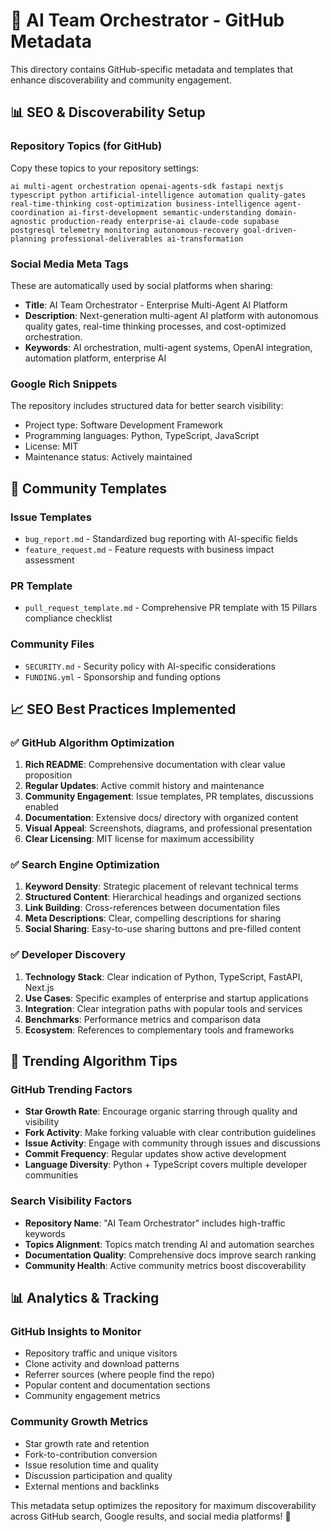 # 🤖 AI Team Orchestrator - GitHub Metadata

This directory contains GitHub-specific metadata and templates that enhance discoverability and community engagement.

## 📊 **SEO & Discoverability Setup**

### **Repository Topics (for GitHub)**
Copy these topics to your repository settings:

```
ai multi-agent orchestration openai-agents-sdk fastapi nextjs typescript python artificial-intelligence automation quality-gates real-time-thinking cost-optimization business-intelligence agent-coordination ai-first-development semantic-understanding domain-agnostic production-ready enterprise-ai claude-code supabase postgresql telemetry monitoring autonomous-recovery goal-driven-planning professional-deliverables ai-transformation
```

### **Social Media Meta Tags**
These are automatically used by social platforms when sharing:

- **Title**: AI Team Orchestrator - Enterprise Multi-Agent AI Platform
- **Description**: Next-generation multi-agent AI platform with autonomous quality gates, real-time thinking processes, and cost-optimized orchestration.
- **Keywords**: AI orchestration, multi-agent systems, OpenAI integration, automation platform, enterprise AI

### **Google Rich Snippets**
The repository includes structured data for better search visibility:
- Project type: Software Development Framework
- Programming languages: Python, TypeScript, JavaScript
- License: MIT
- Maintenance status: Actively maintained

## 🎯 **Community Templates**

### **Issue Templates**
- `bug_report.md` - Standardized bug reporting with AI-specific fields
- `feature_request.md` - Feature requests with business impact assessment

### **PR Template**  
- `pull_request_template.md` - Comprehensive PR template with 15 Pillars compliance checklist

### **Community Files**
- `SECURITY.md` - Security policy with AI-specific considerations
- `FUNDING.yml` - Sponsorship and funding options

## 📈 **SEO Best Practices Implemented**

### **✅ GitHub Algorithm Optimization**
1. **Rich README**: Comprehensive documentation with clear value proposition
2. **Regular Updates**: Active commit history and maintenance
3. **Community Engagement**: Issue templates, PR templates, discussions enabled
4. **Documentation**: Extensive docs/ directory with organized content
5. **Visual Appeal**: Screenshots, diagrams, and professional presentation
6. **Clear Licensing**: MIT license for maximum accessibility

### **✅ Search Engine Optimization**
1. **Keyword Density**: Strategic placement of relevant technical terms
2. **Structured Content**: Hierarchical headings and organized sections
3. **Link Building**: Cross-references between documentation files
4. **Meta Descriptions**: Clear, compelling descriptions for sharing
5. **Social Sharing**: Easy-to-use sharing buttons and pre-filled content

### **✅ Developer Discovery**
1. **Technology Stack**: Clear indication of Python, TypeScript, FastAPI, Next.js
2. **Use Cases**: Specific examples of enterprise and startup applications
3. **Integration**: Clear integration paths with popular tools and services
4. **Benchmarks**: Performance metrics and comparison data
5. **Ecosystem**: References to complementary tools and frameworks

## 🚀 **Trending Algorithm Tips**

### **GitHub Trending Factors**
- **Star Growth Rate**: Encourage organic starring through quality and visibility
- **Fork Activity**: Make forking valuable with clear contribution guidelines
- **Issue Activity**: Engage with community through issues and discussions
- **Commit Frequency**: Regular updates show active development
- **Language Diversity**: Python + TypeScript covers multiple developer communities

### **Search Visibility Factors**
- **Repository Name**: "AI Team Orchestrator" includes high-traffic keywords
- **Topics Alignment**: Topics match trending AI and automation searches
- **Documentation Quality**: Comprehensive docs improve search ranking
- **Community Health**: Active community metrics boost discoverability

## 📊 **Analytics & Tracking**

### **GitHub Insights to Monitor**
- Repository traffic and unique visitors
- Clone activity and download patterns
- Referrer sources (where people find the repo)
- Popular content and documentation sections
- Community engagement metrics

### **Community Growth Metrics**
- Star growth rate and retention
- Fork-to-contribution conversion
- Issue resolution time and quality
- Discussion participation and quality
- External mentions and backlinks

This metadata setup optimizes the repository for maximum discoverability across GitHub search, Google results, and social media platforms! 🎯